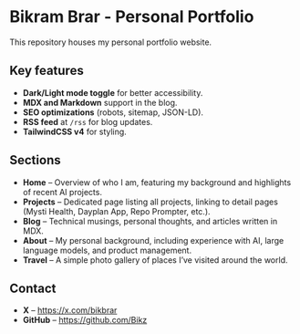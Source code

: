 # Bikram Brar - Personal Portfolio

This repository houses my personal portfolio website.

## Key features

- **Dark/Light mode toggle** for better accessibility.
- **MDX and Markdown** support in the blog.
- **SEO optimizations** (robots, sitemap, JSON-LD).
- **RSS feed** at `/rss` for blog updates.
- **TailwindCSS v4** for styling.

## Sections

- **Home** – Overview of who I am, featuring my background and highlights of recent AI projects.
- **Projects** – Dedicated page listing all projects, linking to detail pages (Mysti Health, Dayplan App, Repo Prompter, etc.).
- **Blog** – Technical musings, personal thoughts, and articles written in MDX.
- **About** – My personal background, including experience with AI, large language models, and product management.
- **Travel** – A simple photo gallery of places I’ve visited around the world.

## Contact

- **X** – https://x.com/bikbrar
- **GitHub** – https://github.com/Bikz